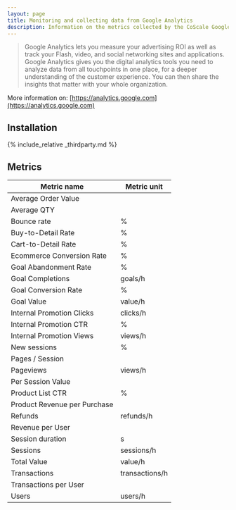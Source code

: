 ```yaml
---
layout: page
title: Monitoring and collecting data from Google Analytics
description: Information on the metrics collected by the CoScale Google Analytics plugin.
---
```


> Google Analytics lets you measure your advertising ROI as well as track your Flash, video, and social networking sites and applications. Google Analytics gives you the digital analytics tools you need to analyze data from all touchpoints in one place, for a deeper understanding of the customer experience. You can then share the insights that matter with your whole organization.

More information on: [https://analytics.google.com](https://analytics.google.com)

## Installation

{% include_relative _thirdparty.md %}

## Metrics

| Metric name                  | Metric unit    |
|------------------------------|----------------|
| Average Order Value          |                |
| Average QTY                  |                |
| Bounce rate                  | %              |
| Buy-to-Detail Rate           | %              |
| Cart-to-Detail Rate          | %              |
| Ecommerce Conversion Rate    | %              |
| Goal Abandonment Rate        | %              |
| Goal Completions             | goals/h        |
| Goal Conversion Rate         | %              |
| Goal Value                   | value/h        |
| Internal Promotion Clicks    | clicks/h       |
| Internal Promotion CTR       | %              |
| Internal Promotion Views     | views/h        |
| New sessions                 | %              |
| Pages / Session              |                |
| Pageviews                    | views/h        |
| Per Session Value            |                |
| Product List CTR             | %              |
| Product Revenue per Purchase |                |
| Refunds                      | refunds/h      |
| Revenue per User             |                |
| Session duration             | s              |
| Sessions                     | sessions/h     |
| Total Value                  | value/h        |
| Transactions                 | transactions/h |
| Transactions per User        |                |
| Users                        | users/h        |
